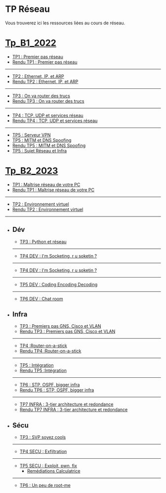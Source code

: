 # TP Réseau

Vous trouverez ici les ressources liées au cours de réseau.

# [Tp_B1_2022](./B1_2022/Readme.md)

- [TP1 : Premier pas réseau](./B1_2022/Tp_Reseau_1/Sujet_Tp_Reseau_1.md)
- [Rendu TP1 : Premier pas réseau](./B1_2022/Tp_Reseau_1/Rendu_Tp_reseau_1.md)
---
- [TP2 : Ethernet, IP, et ARP](./B1_2022/Tp_Reseau_2/Sujet_Tp_Reseau_2.md)
- [Rendu TP2 : Ethernet, IP, et ARP](./B1_2022/Tp_Reseau_2/Rendu_Tp_reseau_2.md)
---
- [TP3 : On va router des trucs](./B1_2022/Tp_Reseau_3/Sujet_Tp_Reseau_3%20copy.md)
- [Rendu TP3 : On va router des trucs](./B1_2022/Tp_Reseau_3/Rendu_Tp_Reseau_3.md) 
---
- [TP4 : TCP, UDP et services réseau](./B1_2022/Tp_Reseau_4/Sujet_Tp_Reseau_4.md)
- [Rendu TP4 : TCP, UDP et services réseau](./B1_2022/Tp_Reseau_4/Rendu_Tp_Reseau_4.md)
---
- [TP5 : Serveur VPN](./B1_2022/Tp_Reseau_5/Sujet_Tp_Reseau_5_defence.md)
- [TP5 : MITM et DNS Spoofing](./B1_2022/Tp_Reseau_5/Sujet_Tp_Reseau_5_offens.md)
- [Rendu TP5 : MITM et DNS Spoofing](./B1_2022/Tp_Reseau_5/Rendu_Tp_Reseau_5_offens.md)
- [TP5 : Sujet Réseau et Infra](./B1_2022/Tp_Reseau_5/Sujet_Tp_Reseau_5_Reseau_et_infra.md)

# [Tp_B2_2023](./B2_2023/Readme.md)

- [TP1 : Maîtrise réseau de votre PC](./B2_2023/Tp_1.md)
- [Rendu TP1 : Maîtrise réseau de votre PC](./B2_2023/Rendu_Tp_1.md) 
---
- [TP2 : Environnement virtuel](./B2_2023/Tp_2.md)
- [Rendu TP2 : Environnement virtuel](./B2_2023/Rendu_Tp_2.md)
---
  - ## Dév
    - [TP3 : Python et réseau](./B2_2023/Dev/Tp3/Sujet_Tp3.md)
    ---
    - [TP4 DEV : I'm Socketing, r u soketin ?](./B2_2023/Dev/Tp4/Sujet_Tp4.md)
    ---
    - [TP4 DEV : I'm Socketing, r u soketin ?](./B2_2023/Dev/Tp4/Sujet_Tp4.md)
    ---
    - [TP5 DEV : Coding Encoding Decoding](./B2_2023/Dev/Tp5/Sujet_Tp5.md)
    ---
    - [TP6 DEV : Chat room](./B2_2023/Dev/Tp6/Sujet_Tp6.md)

  - ## Infra
    - [TP3 : Premiers pas GNS, Cisco et VLAN](./B2_2023/Infra/Infra_Tp3/Tp_3.md)
    - [Rendu TP3 : Premiers pas GNS, Cisco et VLAN](./B2_2023/Infra/Infra_Tp3/Rendu_Tp_3.md)
    ---
    - [TP4 :Router-on-a-stick](./B2_2023/Infra/Infra_Tp4/Sujet_Tp4.md)
    - [Rendu TP4 :Router-on-a-stick](./B2_2023/Infra/Infra_Tp4/Rendu_Tp_4.md)
    ---
    - [TP5 : Intégration](/B2_2023/Infra/Infra_Tp5/Sujet_Tp5.md)
    - [Rendu TP5 :Intégration](/B2_2023/Infra/Infra_Tp5/Rendu_Tp5.md)
    ---
    - [TP6 : STP, OSPF, bigger infra](/B2_2023/Infra/Infra_Tp6/Sujet_Tp6.md)
    - [Rendu TP6 : STP, OSPF, bigger infra](/B2_2023/Infra/Infra_Tp6/Rendu_Tp6.md)
    ---
    - [TP7 INFRA : 3-tier architecture et redondance](/B2_2023/Infra/Infra_Tp7/Sujet_Tp7.md)
    - [Rendu TP7 INFRA : 3-tier architecture et redondance](/B2_2023/Infra/Infra_Tp7/Rendu_Tp7.md)

  - ## Sécu
    - [TP3 : SVP soyez cools](./B2_2023/Sécu/Tp3/Sujet_Tp3.md)
    ---
    - [TP4 SECU : Exfiltration](./B2_2023/Sécu/Tp4/Sujet_Tp4.md)
    ---
    - [TP5 SECU : Exploit, pwn, fix](./B2_2023/Sécu/Tp5/Sujet_Tp5.md)
      - [Remédiations Calculatrice](./B2_2023/Sécu/Tp5/mitigate.md) 
    ---
    - [TP6 : Un peu de root-me](./B2_2023/Sécu/Tp6/Sujet_Tp6.md)


